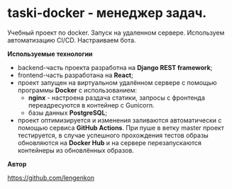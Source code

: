 # taski-docker - менеджер задач.

Учебный проект по docker. Запуск на удаленном сервере.
Используем автоматизацию CI/CD. Настраиваем бота.

**Используемые технологии**

+ backend-часть проекта разработна на **Django REST framework**;
+ frontend-часть разработана на **React**;
+ проект запущен на виртуальном удалённом сервере с помощью программы **Docker** с использованием:
  + **nginx** - настроена раздача статики, запросы с фронтенда переадресуются в контейнер с Gunicorn.
  + базы данных **PostgreSQL**;
+ проект оптимизируется и изменения заливаются автоматически с помощью сервиса **GitHub Actions**. При пуше в ветку master проект тестируется, в случае успешного прохождения тестов образы обновляются на **Docker Hub** и на сервере перезапускаются контейнеры из обновлённых образов.

**Автор**

https://github.com/lengenkon
